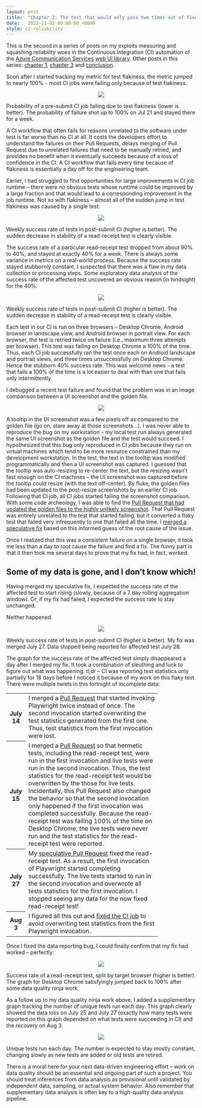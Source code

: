 ```yaml
---
layout: post
title:  "Chapter 2: The test that would only pass two times out of five"
date:   2022-11-02 00:00:00 +0000
style: ci-reliability
---
```


This is the second in a series of posts on my exploits measuring and squashing reliability woes in the Continuous Integration (CI) automation of the [Azure Communication Services](https://learn.microsoft.com/en-us/azure/communication-services/overview) [web UI library](https://azure.github.io/communication-ui-library/?path=/story/overview--page). Other posts in this series: [chapter 1](), [chapter 3]() and [conclusion]().

Soon after I started tracking my metric for test flakiness, the metric jumped to nearly 100% - most CI jobs were failing only because of test flakiness.

<p style="text-align: center;">
    <img src="/assets/article_images/ci-reliability/ch2-ci-health-metric.png">
</p>

<p class="img-caption">
    Probability of a pre-submit CI job failing due to test flakiness (lower is better). The probability of failure shot up to 100% on Jul 21 and stayed there for a week.
</p>

A CI workflow that often fails for reasons unrelated to the software under test is far worse than no CI at all. It costs the developers effort to understand the failures on their Pull Requests, delays merging of Pull Request due to unrelated failures that need to be manually retried, and provides no benefit when it eventually succeeds because of a loss of confidence in the CI. A CI workflow that fails every time because of flakiness is essentially a day off for the engineering team.

Earlier, I had struggled to find opportunities for large improvements in CI job runtime – there were no obvious tests whose runtime could be improved by a large fraction and that would lead to a corresponding improvement in the job runtime. Not so with flakiness – almost all of the sudden jump in test flakiness was caused by a single test:

<p style="text-align: center;">
    <img src="/assets/article_images/ci-reliability/ch2-test-flakiness.png">
</p>

<p class="img-caption">
    Weekly success rate of tests in post-submit CI (higher is better). The sudden decrease in stability of a read-receipt test is clearly visible.
</p>

The success rate of a particular read-receipt test dropped from about 90% to 40%, and stayed at exactly 40% for a week. There is always some variance in metrics on a real-world process. Because the success rate stayed stubbornly constant, I suspected that there was a flaw in my data collection or processing steps. Some exploratory data analysis of the success rate of the affected test uncovered an obvious reason (in hindsight) for the 40%:

<p style="text-align: center;">
    <img src="/assets/article_images/ci-reliability/ch2-test-failure-drilldown.png">
</p>

<p class="img-caption">
    Weekly success rate of tests in post-submit CI (higher is better). The sudden decrease in stability of a read-receipt test is clearly visible.
</p>

Each test in our CI is run on three browsers – Desktop Chrome, Android browser in landscape view, and Android browser in portrait view. For each browser, the test is retried twice on failure (i.e., maximum three attempts per browser). This test was failing on Desktop Chrome a 100% of the time. Thus, each CI job successfully ran the test once each on Android landscape and portrait views, and three times unsuccessfully on Desktop Chrome. Hence the stubborn 40% success rate. This was welcome news - a test that fails a 100% of the time is a lot easier to deal with than one that fails only intermittently.

I debugged a recent test failure and found that the problem was in an image comparison between a UI screenshot and the golden file.

<p style="text-align: center;">
    <img src="/assets/article_images/ci-reliability/ch2-test-failure-screenshot.png">
</p>

A tooltip in the UI screenshot was a few pixels off as compared to the golden file (go on, stare away at those screenshots...). I was never able to reproduce the bug on my workstation – my local test run always generated the same UI screenshot as the golden file and the test would succeed. I hypothesized that this bug only reproduced in CI jobs because they run on virtual machines which tend to be more resource constrained than my development workstation. In the test, the text in the tooltip was modified programmatically and then a UI screenshot was captured. I guessed that the tooltip was auto-resizing to re-center the text, but the resizing wasn’t fast enough on the CI machines – the UI screenshot was captured before the tooltip could resize (with the text off-center). By fluke, the golden files had been updated to the post-resize screenshots by an earlier CI job. Following that CI job, all CI jobs started failing the screenshot comparison. With some code archeology, I was able to find the [Pull Request that had updated the golden files to the highly unlikely screenshot](https://github.com/Azure/communication-ui-library/pull/2109/files#diff-4a7b54986c485ffa66e02be6f72af94bf5dcfe2fe0e2823256cd8a1f950edcbd). That Pull Request was entirely unrelated to the test that started failing, but it converted a flaky test that failed very infrequently to one that failed all the time. I [merged a speculative fix](https://github.com/Azure/communication-ui-library/pull/2122) based on this informed guess of the root cause of the issue.

Once I realized that this was a consistent failure on a single browser, it took me less than a day to root cause the failure and find a fix. The funny part is that it then took me several days to prove that my fix had, in fact, worked.

## Some of my data is gone, and I don’t know which!

Having merged my speculative fix, I expected the success rate of the affected test to start rising (slowly, because of a 7 day rolling aggregation window). Or, if my fix had failed, I expected the success rate to stay unchanged.

Neither happened.

<p style="text-align: center;">
    <img src="/assets/article_images/ci-reliability/ch2-test-flakiness-missing-data.png">
</p>

<p class="img-caption">
    Weekly success rate of tests in post-submit CI (higher is better).  My fix was merged July 27. Data stopped being reported for affected test July 28.
</p>

The graph for the success rate of the affected test simply disappeared a day after I merged my fix. It took a combination of sleuthing and luck to figure out what was happening. tl;dr – CI was reporting test statistics only partially for 18 days before I noticed it because of my work on this flaky test. There were multiple twists in this fortnight of incomplete data:

<table class="ci-generic" style="width: 80%">
    <tr>
        <th>July 14</th>
        <td>I merged a <a href="https://github.com/Azure/communication-ui-library/pull/2064">Pull Request</a> that started invoking Playwright twice instead of once. The second invocation started overwriting the test statistics generated from the first one. Thus, test statistics from the first invocation were lost.</td>
    </tr>
    <tr>
        <th>July 15</th>
        <td>I merged a <a href="https://github.com/Azure/communication-ui-library/pull/2072">Pull Request</a> so that hermetic tests, including the read-receipt test, were run in the first invocation and live tests were run in the second invocation. Thus, the test statistics for the read-receipt test would be overwritten by the those for live tests. Incidentally, this Pull Request also changed the behavior so that the second invocation only happened if the first invocation was completed successfully. Because the read-receipt test was failing 100% of the time on Desktop Chrome, the live tests were never run and the test statistics for the read-receipt test were reported.</td>
    </tr>
    <tr>
        <th>July 27</th>
        <td>My <a href="https://github.com/Azure/communication-ui-library/pull/2122">speculative Pull Request</a> fixed the read-receipt test. As a result, the first invocation of Playwright started completing successfully. The live tests started to run in the second invocation and overwrote all tests statistics for the first invocation. I stopped seeing any data for the now fixed read-receipt test!</td>
    </tr>
    <tr>
        <th>Aug 3</th>
        <td>I figured all this out and <a href="https://github.com/Azure/communication-ui-library/pull/2145">fixed the CI job</a> to avoid overwriting test statistics from the first Playwright invocation.</td>
    </tr>
</table>

Once I fixed the data reporting bug, I could finally confirm that my fix had worked – perfectly:

<p style="text-align: center;">
    <img src="/assets/article_images/ci-reliability/ch2-test-failure-drilldown-recovery.png">
</p>

<p class="img-caption">
    Success rate of a read-receipt test, split by target browser (higher is better). The graph for Desktop Chrome satisfyingly jumped back to 100% after some data quality ninja work.
</p>

As a follow up to my data quality ninja work above, I added a supplementary graph tracking the number of unique tests run each day. This graph clearly showed the data loss on July 25 and July 27 (exactly how many tests were reported on this graph depended on what tests were succeeding in CI) and the recovery on Aug 3.

<p style="text-align: center;">
    <img src="/assets/article_images/ci-reliability/ch2-unique-test-count.png">
</p>

<p class="img-caption">
    Unique tests run each day. The number is expected to stay mostly constant, changing slowly as new tests are added or old tests are retired.
</p>

There is a moral here for your next data-driven engineering effort – work on data quality should be an essential and ongoing part of such a project. You should treat inferences from data analysis as provisional until validated by independent data, sampling, or actual system behavior. Also remember that supplementary data analysis is often key to a high-quality data analysis pipeline.